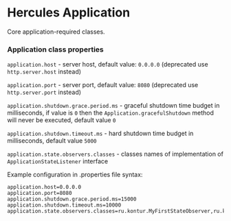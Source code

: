 # Hercules Application

Core application-required classes.

### Application class properties

`application.host` - server host, default value: `0.0.0.0` (deprecated use `http.server.host` instead)

`application.port` - server port, default value: `8080` (deprecated use `http.server.port` instead)

`application.shutdown.grace.period.ms` - graceful shutdown time budget in milliseconds, if value is `0` then the `Application.gracefulShutdown` method will never be executed, default value `0`   

`application.shutdown.timeout.ms` - hard shutdown time budget in milliseconds, default value `5000` 

`application.state.observers.classes` - classes names of implementation of `ApplicationStateListener` interface

Example configuration in .properties file syntax:
```properties
application.host=0.0.0.0
application.port=8080
application.shutdown.grace.period.ms=15000
application.shutdown.timeout.ms=10000
application.state.observers.classes=ru.kontur.MyFirstStateObserver,ru.kontur.MySecondStateObserver
```
